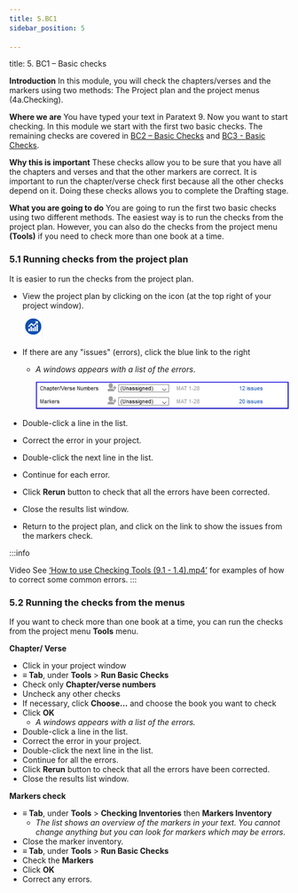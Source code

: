 ```yaml
---
title: 5.BC1
sidebar_position: 5

---
```




title: 5. BC1 – Basic checks


**Introduction**
In this module, you will check the chapters/verses and the markers using two methods: The Project plan and the project menus (4a.Checking).


**Where we are**
You have typed your text in Paratext 9. Now you want to start checking. In this module we start with the first two basic checks. The remaining checks are covered in [BC2 – Basic Checks](/Training-Manual/03-Stage-2/12.BC2.md) and [BC3 - Basic Checks](/Training-Manual/04-Stage-3/19.BC3.md).


**Why this is important**
These checks allow you to be sure that you have all the chapters and verses and that the other markers are correct. It is important to run the chapter/verse check first because all the other checks depend on it. Doing these checks allows you to complete the Drafting stage.


**What you are going to do**
You are going to run the first two basic checks using two different methods. The easiest way is to run the checks from the project plan. However, you can also do the checks from the project menu **(Tools)** if you need to check more than one book at a time.


### 5.1 Running checks from the project plan


It is easier to run the checks from the project plan.

- View the project plan by clicking on the icon
(at the top right of your project window).

	![](./711589960.png)

- If there are any "issues" (errors), click the blue link to the right
	- _A windows appears with a list of the errors_.

		![](./1096277516.png)

- Double-click a line in the list.
- Correct the error in your project.
- Double-click the next line in the list.
- Continue for each error.
- Click **Rerun** button to check that all the errors have been corrected.
- Close the results list window.
- Return to the project plan, and click on the link to show the issues from the markers check.

:::info


Video See [‘How to use Checking Tools (9.1 - 1.4).mp4’](https://vimeo.com/461361122) for examples of how to correct some common errors. :::


### 5.2 Running the checks from the menus


If you want to check more than one book at a time, you can run the checks from the project menu **Tools** menu.


**Chapter/ Verse**

- Click in your project window
- **≡ Tab**, under **Tools** > **Run Basic Checks**
- Check only **Chapter/verse numbers**
- Uncheck any other checks
- If necessary, click **Choose…** and choose the book you want to check
- Click **OK**
	- _A windows appears with a list of the errors._
- Double-click a line in the list.
- Correct the error in your project.
- Double-click the next line in the list.
- Continue for all the errors.
- Click **Rerun** button to check that all the errors have been corrected.
- Close the results list window.

**Markers check**

- **≡ Tab**, under **Tools** > **Checking Inventories** then **Markers Inventory**
	- _The list shows an overview of the markers in your text. You cannot change anything but you can look for markers which may be errors._
- Close the marker inventory.
- **≡ Tab**, under **Tools** > **Run Basic Checks**
- Check the **Markers**
- Click **OK**
- Correct any errors.

